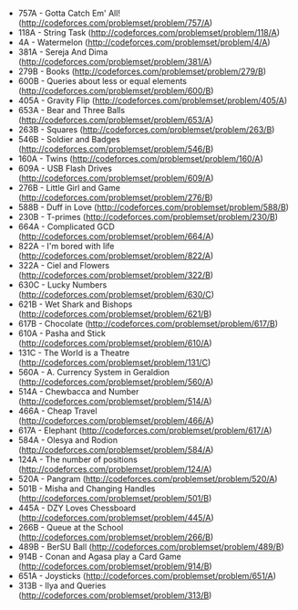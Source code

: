- 757A - Gotta Catch Em' All! (http://codeforces.com/problemset/problem/757/A)
- 118A - String Task (http://codeforces.com/problemset/problem/118/A)
- 4A - Watermelon (http://codeforces.com/problemset/problem/4/A)
- 381A - Sereja And Dima (http://codeforces.com/problemset/problem/381/A)
- 279B - Books (http://codeforces.com/problemset/problem/279/B)
- 600B - Queries about less or equal elements (http://codeforces.com/problemset/problem/600/B)
- 405A - Gravity Flip (http://codeforces.com/problemset/problem/405/A)
- 653A - Bear and Three Balls (http://codeforces.com/problemset/problem/653/A)
- 263B - Squares (http://codeforces.com/problemset/problem/263/B)
- 546B - Soldier and Badges (http://codeforces.com/problemset/problem/546/B)
- 160A - Twins (http://codeforces.com/problemset/problem/160/A)
- 609A - USB Flash Drives (http://codeforces.com/problemset/problem/609/A)
- 276B - Little Girl and Game (http://codeforces.com/problemset/problem/276/B)
- 588B - Duff in Love (http://codeforces.com/problemset/problem/588/B)
- 230B - T-primes (http://codeforces.com/problemset/problem/230/B)
- 664A - Complicated GCD (http://codeforces.com/problemset/problem/664/A)
- 822A - I'm bored with life (http://codeforces.com/problemset/problem/822/A)
- 322A - Ciel and Flowers (http://codeforces.com/problemset/problem/322/B)
- 630C - Lucky Numbers (http://codeforces.com/problemset/problem/630/C)
- 621B - Wet Shark and Bishops (http://codeforces.com/problemset/problem/621/B)
- 617B - Chocolate (http://codeforces.com/problemset/problem/617/B)
- 610A - Pasha and Stick (http://codeforces.com/problemset/problem/610/A)
- 131C - The World is a Theatre (http://codeforces.com/problemset/problem/131/C)
- 560A - A. Currency System in Geraldion (http://codeforces.com/problemset/problem/560/A)
- 514A - Chewbaсca and Number (http://codeforces.com/problemset/problem/514/A)
- 466A - Cheap Travel (http://codeforces.com/problemset/problem/466/A)
- 617A - Elephant (http://codeforces.com/problemset/problem/617/A)
- 584A - Olesya and Rodion (http://codeforces.com/problemset/problem/584/A)
- 124A - The number of positions (http://codeforces.com/problemset/problem/124/A)
- 520A - Pangram (http://codeforces.com/problemset/problem/520/A)
- 501B - Misha and Changing Handles (http://codeforces.com/problemset/problem/501/B)
- 445A - DZY Loves Chessboard (http://codeforces.com/problemset/problem/445/A)
- 266B - Queue at the School (http://codeforces.com/problemset/problem/266/B)
- 489B - BerSU Ball (http://codeforces.com/problemset/problem/489/B)
- 914B - Conan and Agasa play a Card Game (http://codeforces.com/problemset/problem/914/B)
- 651A - Joysticks (http://codeforces.com/problemset/problem/651/A)	
- 313B - Ilya and Queries (http://codeforces.com/problemset/problem/313/B)
